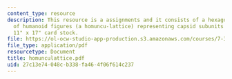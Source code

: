 ```yaml
---
content_type: resource
description: This resource is a assignments and it consists of a hexagonal lattice
  of humanoid figures (a homuncu-lattice) representing capsid subunits printed onto
  11" x 17" card stock.
file: https://ol-ocw-studio-app-production.s3.amazonaws.com/courses/7-340-nano-life-an-introduction-to-virus-structure-and-assembly-fall-2005/27c13e74048cb338fa464f06f614c237_homunculattice.pdf
file_type: application/pdf
resourcetype: Document
title: homunculattice.pdf
uid: 27c13e74-048c-b338-fa46-4f06f614c237
---
```

